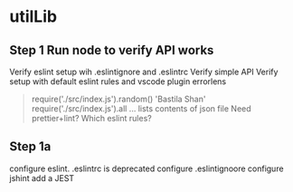 # utilLib

## Step 1 Run node to verify API works

Verify eslint setup wih .eslintignore and .eslintrc
Verify simple API
Verify setup with default eslint rules and vscode plugin errorlens
> require('./src/index.js').random()
'Bastila Shan'
>require('./src/index.js').all
... lists contents of json file
Need prettier+lint?
Which eslint rules?

## Step 1a

configure eslint. .eslintrc is deprecated
configure .eslintignoore
configure jshint
add a JEST
